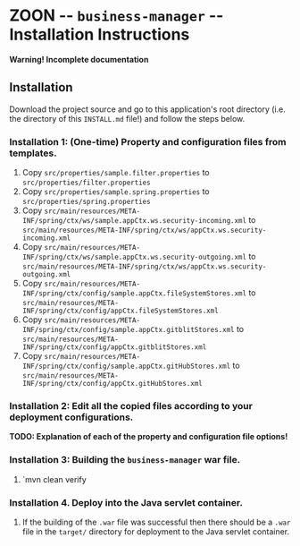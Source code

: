 # ZOON -- `business-manager` -- Installation Instructions

**Warning! Incomplete documentation**

## Installation

Download the project source and go to this application's root directory (i.e. the directory of this
`INSTALL.md` file!) and follow the steps below.

### Installation 1: (One-time) Property and configuration files from templates.

 1. Copy `src/properties/sample.filter.properties` to `src/properties/filter.properties`
 1. Copy `src/properties/sample.spring.properties` to `src/properties/spring.properties`
 1. Copy `src/main/resources/META-INF/spring/ctx/ws/sample.appCtx.ws.security-incoming.xml` to
         `src/main/resources/META-INF/spring/ctx/ws/appCtx.ws.security-incoming.xml`
 1. Copy `src/main/resources/META-INF/spring/ctx/ws/sample.appCtx.ws.security-outgoing.xml` to
         `src/main/resources/META-INF/spring/ctx/ws/appCtx.ws.security-outgoing.xml`
 1. Copy `src/main/resources/META-INF/spring/ctx/config/sample.appCtx.fileSystemStores.xml` to
         `src/main/resources/META-INF/spring/ctx/config/appCtx.fileSystemStores.xml`
 1. Copy `src/main/resources/META-INF/spring/ctx/config/sample.appCtx.gitblitStores.xml` to
         `src/main/resources/META-INF/spring/ctx/config/appCtx.gitblitStores.xml`
 1. Copy `src/main/resources/META-INF/spring/ctx/config/sample.appCtx.gitHubStores.xml` to
         `src/main/resources/META-INF/spring/ctx/config/appCtx.gitHubStores.xml`

### Installation 2: Edit all the copied files according to your deployment configurations.

 **TODO: Explanation of each of the property and configuration file options!**

### Installation 3: Building the `business-manager` war file. 

 1. `mvn clean verify

### Installation 4. Deploy into the Java servlet container.

 1. If the building of the `.war` file was successful then there should be a `.war` file in the
    `target/` directory for deployment to the Java servlet container.